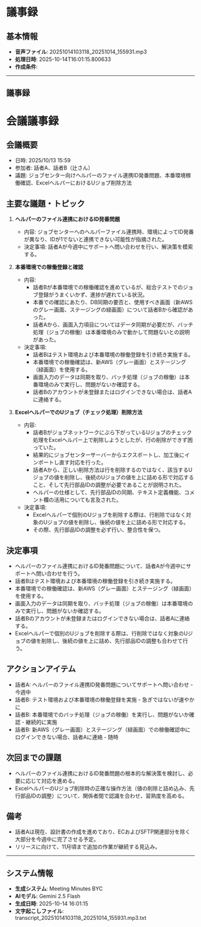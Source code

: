 # 議事録

## 基本情報

- **音声ファイル**: 20251014103118_20251014_155931.mp3
- **処理日時**: 2025-10-14T16:01:15.800633
- **作成条件**: 

---

## 議事録

# 会議議事録

## 会議概要
- 日時: 2025/10/13 15:59
- 参加者: 話者A、話者B（辻さん）
- 議題: ジョブセンター向けヘルパーのファイル連携ID発番問題、本番環境稼働確認、ExcelヘルパーにおけるUジョブ削除方法

## 主要な議題・トピック
1.  **ヘルパーのファイル連携におけるID発番問題**
    - 内容: ジョブセンターへのヘルパーファイル連携時、環境によってID発番が異なり、IDが1でないと連携できない可能性が指摘された。
    - 決定事項: 話者Aが今週中にサポートへ問い合わせを行い、解決策を模索する。

2.  **本番環境での稼働登録と確認**
    - 内容:
        - 話者Bが本番環境での稼働確認を進めているが、総合テストでのジョブ登録がうまくいかず、進捗が遅れている状況。
        - 本番での確認にあたり、DB同期の要否と、使用すべき画面（新AWSのグレー画面、ステージングの緑画面）について話者Bから確認があった。
        - 話者Aから、画面入力項目についてはデータ同期が必要だが、バッチ処理（ジョブの稼働）は本番環境のみで動かして問題ないとの説明があった。
    - 決定事項:
        - 話者Bはテスト環境および本番環境の稼働登録を引き続き実施する。
        - 本番環境での稼働確認は、新AWS（グレー画面）とステージング（緑画面）を使用する。
        - 画面入力のデータは同期を取り、バッチ処理（ジョブの稼働）は本番環境のみで実行し、問題がないか確認する。
        - 話者Bのアカウントが未登録またはログインできない場合は、話者Aに連絡する。

3.  **ExcelヘルパーでのUジョブ（チェック処理）削除方法**
    - 内容:
        - 話者Bがジョブネットワークにぶら下がっているUジョブのチェック処理をExcelヘルパー上で削除しようとしたが、行の削除ができず困っていた。
        - 結果的にジョブセンターサーバーからエクスポートし、加工後にインポートし直す対応を行った。
        - 話者Aから、正しい削除方法は行を削除するのではなく、該当するUジョブの値を削除し、後続のUジョブの値を上に詰める形で対応すること、そして先行部品IDの調整が必要であることが説明された。
        - ヘルパーの仕様として、先行部品IDの同期、テキスト定義機能、コメント欄の活用についても言及された。
    - 決定事項:
        - Excelヘルパーで個別のUジョブを削除する際は、行削除ではなく対象のUジョブの値を削除し、後続の値を上に詰める形で対応する。
        - その際、先行部品IDの調整を必ず行い、整合性を保つ。

## 決定事項
- ヘルパーのファイル連携におけるID発番問題について、話者Aが今週中にサポートへ問い合わせを行う。
- 話者Bはテスト環境および本番環境の稼働登録を引き続き実施する。
- 本番環境での稼働確認は、新AWS（グレー画面）とステージング（緑画面）を使用する。
- 画面入力のデータは同期を取り、バッチ処理（ジョブの稼働）は本番環境のみで実行し、問題がないか確認する。
- 話者Bのアカウントが未登録またはログインできない場合は、話者Aに連絡する。
- Excelヘルパーで個別のUジョブを削除する際は、行削除ではなく対象のUジョブの値を削除し、後続の値を上に詰め、先行部品IDの調整も合わせて行う。

## アクションアイテム
- 話者A: ヘルパーのファイル連携ID発番問題についてサポートへ問い合わせ - 今週中
- 話者B: テスト環境および本番環境の稼働登録を実施 - 急ぎではないが速やかに
- 話者B: 本番環境でのバッチ処理（ジョブの稼働）を実行し、問題がないか確認 - 継続的に実施
- 話者B: 新AWS（グレー画面）とステージング（緑画面）での稼働確認中にログインできない場合、話者Aに連絡 - 随時

## 次回までの課題
- ヘルパーのファイル連携におけるID発番問題の根本的な解決策を検討し、必要に応じて対応を進める。
- ExcelヘルパーのUジョブ削除時の正確な操作方法（値の削除と詰め込み、先行部品IDの調整）について、関係者間で認識を合わせ、習熟度を高める。

## 備考
- 話者Aは現在、設計書の作成を進めており、ECおよびSFTP関連部分を除く大部分を今週中に完了させる予定。
- リリースに向けて、11月頃まで追加の作業が継続する見込み。

---

## システム情報

- **生成システム**: Meeting Minutes BYC
- **AIモデル**: Gemini 2.5 Flash
- **生成日時**: 2025-10-14 16:01:15
- **文字起こしファイル**: transcript_20251014103118_20251014_155931.mp3.txt


